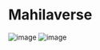 # Mahilaverse

![image](https://github.com/Karnankita04/Mahilaverse/assets/91003709/693366af-b4b2-4caf-b18e-721ad3751080)
![image](https://github.com/Karnankita04/Mahilaverse/assets/91003709/a8a71db8-2274-4f40-b88f-5f4e84df2206)

